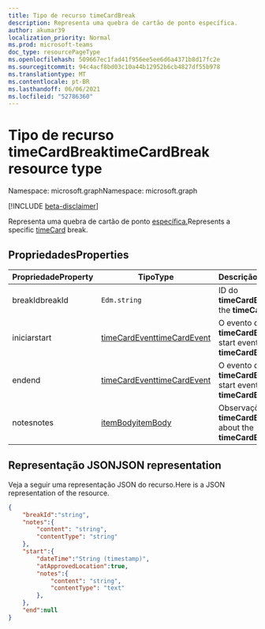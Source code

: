 ```yaml
---
title: Tipo de recurso timeCardBreak
description: Representa uma quebra de cartão de ponto específica.
author: akumar39
localization_priority: Normal
ms.prod: microsoft-teams
doc_type: resourcePageType
ms.openlocfilehash: 509667ec1fad41f956ee5ee6d6a4371b8d17fc2e
ms.sourcegitcommit: 94c4acf8bd03c10a44b12952b6cb4827df55b978
ms.translationtype: MT
ms.contentlocale: pt-BR
ms.lasthandoff: 06/06/2021
ms.locfileid: "52786360"
---
```

# <a name="timecardbreak-resource-type"></a><span data-ttu-id="7db12-103">Tipo de recurso timeCardBreak</span><span class="sxs-lookup"><span data-stu-id="7db12-103">timeCardBreak resource type</span></span>

<span data-ttu-id="7db12-104">Namespace: microsoft.graph</span><span class="sxs-lookup"><span data-stu-id="7db12-104">Namespace: microsoft.graph</span></span>

[!INCLUDE [beta-disclaimer](../../includes/beta-disclaimer.md)]

<span data-ttu-id="7db12-105">Representa uma quebra de cartão de ponto [específica.](timecard.md)</span><span class="sxs-lookup"><span data-stu-id="7db12-105">Represents a specific [timeCard](timecard.md) break.</span></span>

## <a name="properties"></a><span data-ttu-id="7db12-106">Propriedades</span><span class="sxs-lookup"><span data-stu-id="7db12-106">Properties</span></span>
|<span data-ttu-id="7db12-107">Propriedade</span><span class="sxs-lookup"><span data-stu-id="7db12-107">Property</span></span>               |<span data-ttu-id="7db12-108">Tipo</span><span class="sxs-lookup"><span data-stu-id="7db12-108">Type</span></span>           |<span data-ttu-id="7db12-109">Descrição</span><span class="sxs-lookup"><span data-stu-id="7db12-109">Description</span></span>                                                                |
|-----------------------|---------------|---------------------------------------------------------------------------|
| <span data-ttu-id="7db12-110">breakId</span><span class="sxs-lookup"><span data-stu-id="7db12-110">breakId</span></span>                   |`Edm.string`  |<span data-ttu-id="7db12-111">ID do **timeCardBreak**.</span><span class="sxs-lookup"><span data-stu-id="7db12-111">ID of the **timeCardBreak**.</span></span>|
| <span data-ttu-id="7db12-112">iniciar</span><span class="sxs-lookup"><span data-stu-id="7db12-112">start</span></span>                 |[<span data-ttu-id="7db12-113">timeCardEvent</span><span class="sxs-lookup"><span data-stu-id="7db12-113">timeCardEvent</span></span>](timecardevent.md)    | <span data-ttu-id="7db12-114">O evento de início do **timeCardBreak**.</span><span class="sxs-lookup"><span data-stu-id="7db12-114">The start event of the **timeCardBreak**.</span></span>|
| <span data-ttu-id="7db12-115">end</span><span class="sxs-lookup"><span data-stu-id="7db12-115">end</span></span>                   |[<span data-ttu-id="7db12-116">timeCardEvent</span><span class="sxs-lookup"><span data-stu-id="7db12-116">timeCardEvent</span></span>](timecardevent.md)    | <span data-ttu-id="7db12-117">O evento de início do **timeCardBreak**.</span><span class="sxs-lookup"><span data-stu-id="7db12-117">The start event of the **timeCardBreak**.</span></span>|
| <span data-ttu-id="7db12-118">notes</span><span class="sxs-lookup"><span data-stu-id="7db12-118">notes</span></span>                 |[<span data-ttu-id="7db12-119">itemBody</span><span class="sxs-lookup"><span data-stu-id="7db12-119">itemBody</span></span>](itembody.md)  | <span data-ttu-id="7db12-120">Observações sobre **o timeCardBreak**.</span><span class="sxs-lookup"><span data-stu-id="7db12-120">Notes about the **timeCardBreak**.</span></span>|


## <a name="json-representation"></a><span data-ttu-id="7db12-121">Representação JSON</span><span class="sxs-lookup"><span data-stu-id="7db12-121">JSON representation</span></span>

<span data-ttu-id="7db12-122">Veja a seguir uma representação JSON do recurso.</span><span class="sxs-lookup"><span data-stu-id="7db12-122">Here is a JSON representation of the resource.</span></span>

<!-- {
  "blockType": "resource",
  "keyProperty": "id",
  "@odata.type": "microsoft.graph.timeCardBreak"
}-->
```json
{
    "breakId":"string",
    "notes":{
        "content": "string",
        "contentType": "string"
    },
    "start":{
        "dateTime":"String (timestamp)",
        "atApprovedLocation":true,
        "notes":{
            "content": "string",
            "contentType": "text"
        },
    },
    "end":null
}
```


<!-- uuid: 8fcb5dbc-d5aa-4681-8e31-b001d5168d79
2015-10-25 14:57:30 UTC -->
<!--
{
  "type": "#page.annotation",
  "description": "timeCardBreak resource",
  "keywords": "",
  "section": "documentation",
  "tocPath": "",
  "suppressions": []
}
-->

